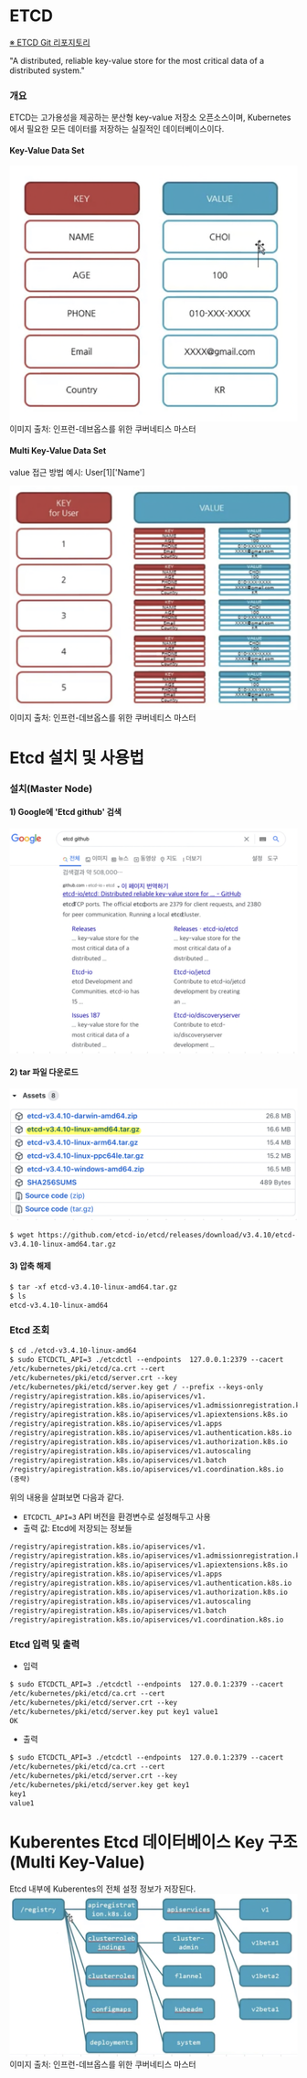 # ETCD

[※ ETCD Git 리포지토리](https://github.com/etcd-io/etcd)

"A distributed, reliable key-value store for the most critical data of a distributed system."

### 개요

ETCD는 고가용성을 제공하는 분산형 key-value 저장소 오픈소스이며, Kubernetes에서 필요한 모든 데이터를 저장하는 실질적인 데이터베이스이다.   

#### Key-Value Data Set
![](/STEP1-core-concepts-of-k8s/images/01-Etcd-1.png)  
이미지 출처: 인프런-데브옵스를 위한 쿠버네티스 마스터

#### Multi Key-Value Data Set

value 접근 방법 예시: User[1]['Name']

![](/STEP1-core-concepts-of-k8s/images/01-Etcd-2.png)  
이미지 출처: 인프런-데브옵스를 위한 쿠버네티스 마스터

# Etcd 설치 및 사용법

### 설치(Master Node)

#### 1) Google에 'Etcd github' 검색
![](/STEP1-core-concepts-of-k8s/images/01-Etcd-3.png)  

#### 2) tar 파일 다운로드
![](/STEP1-core-concepts-of-k8s/images/01-Etcd-4.png)  

```
$ wget https://github.com/etcd-io/etcd/releases/download/v3.4.10/etcd-v3.4.10-linux-amd64.tar.gz
```

#### 3) 압축 해제
```
$ tar -xf etcd-v3.4.10-linux-amd64.tar.gz
$ ls
etcd-v3.4.10-linux-amd64
```

### Etcd 조회
```
$ cd ./etcd-v3.4.10-linux-amd64
$ sudo ETCDCTL_API=3 ./etcdctl --endpoints  127.0.0.1:2379 --cacert /etc/kubernetes/pki/etcd/ca.crt --cert /etc/kubernetes/pki/etcd/server.crt --key /etc/kubernetes/pki/etcd/server.key get / --prefix --keys-only
/registry/apiregistration.k8s.io/apiservices/v1.
/registry/apiregistration.k8s.io/apiservices/v1.admissionregistration.k8s.io
/registry/apiregistration.k8s.io/apiservices/v1.apiextensions.k8s.io
/registry/apiregistration.k8s.io/apiservices/v1.apps
/registry/apiregistration.k8s.io/apiservices/v1.authentication.k8s.io
/registry/apiregistration.k8s.io/apiservices/v1.authorization.k8s.io
/registry/apiregistration.k8s.io/apiservices/v1.autoscaling
/registry/apiregistration.k8s.io/apiservices/v1.batch
/registry/apiregistration.k8s.io/apiservices/v1.coordination.k8s.io
(중략)
```

위의 내용을 살펴보면 다음과 같다.

* `ETCDCTL_API=3` API 버전을 환경변수로 설정해두고 사용
* 출력 값: Etcd에 저장되는 정보들
```
/registry/apiregistration.k8s.io/apiservices/v1.
/registry/apiregistration.k8s.io/apiservices/v1.admissionregistration.k8s.io
/registry/apiregistration.k8s.io/apiservices/v1.apiextensions.k8s.io
/registry/apiregistration.k8s.io/apiservices/v1.apps
/registry/apiregistration.k8s.io/apiservices/v1.authentication.k8s.io
/registry/apiregistration.k8s.io/apiservices/v1.authorization.k8s.io
/registry/apiregistration.k8s.io/apiservices/v1.autoscaling
/registry/apiregistration.k8s.io/apiservices/v1.batch
/registry/apiregistration.k8s.io/apiservices/v1.coordination.k8s.io
```

### Etcd 입력 및 출력

* 입력
```
$ sudo ETCDCTL_API=3 ./etcdctl --endpoints  127.0.0.1:2379 --cacert /etc/kubernetes/pki/etcd/ca.crt --cert /etc/kubernetes/pki/etcd/server.crt --key /etc/kubernetes/pki/etcd/server.key put key1 value1
OK
```

* 출력
```
$ sudo ETCDCTL_API=3 ./etcdctl --endpoints  127.0.0.1:2379 --cacert /etc/kubernetes/pki/etcd/ca.crt --cert /etc/kubernetes/pki/etcd/server.crt --key /etc/kubernetes/pki/etcd/server.key get key1
key1
value1
```

# Kuberentes Etcd 데이터베이스 Key 구조(Multi Key-Value)

Etcd 내부에 Kuberentes의 전체 설정 정보가 저장된다.
![](/STEP1-core-concepts-of-k8s/images/01-Etcd-5.png)  
이미지 출처: 인프런-데브옵스를 위한 쿠버네티스 마스터
